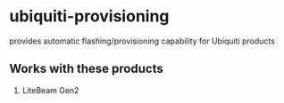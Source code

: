 # ubiquiti-provisioning
provides automatic flashing/provisioning capability for Ubiquiti products

## Works with these products
1. LiteBeam Gen2
